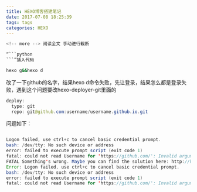 ```yaml
---
title: HEXO博客搭建笔记
date: 2017-07-08 18:25:39
tags: tags
categories: HEXO
---
```


```python
<!-- more --> 阅读全文 手动进行截断

“```python
```”插入代码

```
```bash
hexo g&&hexo d
```

<!-- more -->

改了一下github的名字，结果hexo d命令失败，先让登录，结果怎么都是登录失败，遇到这个问题要改hexo-deployer-git里面的
```java
deploy:
  type: git
  repo: git@github.com:username/username.github.io.git
```
问题如下：
```java

Logon failed, use ctrl+c to cancel basic credential prompt.
bash: /dev/tty: No such device or address
error: failed to execute prompt script (exit code 1)
fatal: could not read Username for 'https://github.com/': Invalid argument
FATAL Something's wrong. Maybe you can find the solution here: http://hexo.io/docs/troubleshooting.html
Error: Logon failed, use ctrl+c to cancel basic credential prompt.
bash: /dev/tty: No such device or address
error: failed to execute prompt script (exit code 1)
fatal: could not read Username for 'https://github.com/': Invalid argument


```